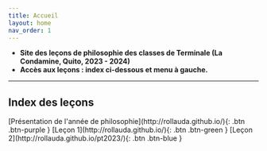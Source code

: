 ```yaml
---
title: Accueil
layout: home
nav_order: 1
---
```



- **Site des leçons de philosophie des classes de Terminale (La Condamine, Quito, 2023 - 2024)**  
- **Accès aux leçons : index ci-dessous et menu à gauche.**  

---  
## Index des leçons
<span class="fs-3">
[Présentation de l'année de philosophie](http://rollauda.github.io/){: .btn .btn-purple }  
[Leçon 1](http://rollauda.github.io/){: .btn .btn-green }  
[Leçon 2](http://rollauda.github.io/pt2023/){: .btn .btn-blue }  
</span>  

